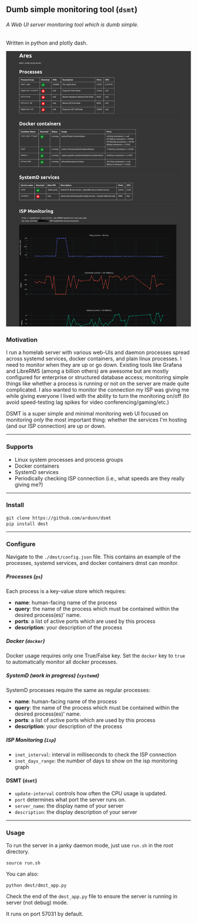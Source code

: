 ## Dumb simple monitoring tool (`dsmt`)

###### A Web UI server monitoring tool which is dumb simple.

Written in python and plotly dash.



![img](./demo.png)


### Motivation

I run a homelab server with various web-UIs and daemon processes spread across systemd services, docker containers, and plain linux processes. I need to monitor when they
are up or go down. Existing tools like Grafana and LibreRMS (among a billion others)
are awesome but are mostly configured for enterprise or structured database access; monitoring simple things like whether a process is running
or not on the server are made quite complicated. I also wanted to monitor the connection my ISP was giving me while giving everyone I lived with the ability to turn the monitoring on/off (to avoid speed-testing lag spikes for video conferencing/gaming/etc.)


DSMT is a super simple and minimal monitoring web UI focused on monitoring *only* the most important thing: whether the services I'm hosting (and our ISP connection) are up or down.

---

### Supports
- Linux system processes and process groups
- Docker containers
- SystemD services
- Periodically checking ISP connection (i.e., what speeds are they really giving me?)

---

###  Install

```
git clone https://github.com/ardunn/dsmt
pip install dmst
```

---

### Configure
Navigate to the `./dmst/config.json` file. This contains an example of
the processes, systemd services, and docker containers dmst can monitor.

##### Processes (`ps`)
Each process is a key-value store which requires:
- **name**: human-facing name of the process
- **query**: the name of the process which must be contained within the desired process(es)' name. 
- **ports**: a list of active ports which are used by this process
- **description**: your description of the process


##### Docker (`docker`)
Docker usage requires only one True/False key. Set the `docker` key to `true` to automatically monitor all docker processes.



##### SystemD (work in progress) (`systemd`)
SystemD processes require the same as regular processes:
- **name**: human-facing name of the process
- **query**: the name of the process which must be contained within the desired process(es)' name. 
- **ports**: a list of active ports which are used by this process
- **description**: your description of the process

##### ISP Monitoring (`isp`)
- `inet_interval`: interval in milliseconds to check the ISP connection
- `inet_days_range`: the number of days to show on the isp monitoring graph

#### DSMT (`dsmt`)

- `update-interval` controls how often the CPU usage is updated.
- `port` determines what port the server runs on.
- `server_name`: the display name of your server
- `description`: the display description of your server

---

### Usage

To run the server in a janky daemon mode, just use `run.sh` in the root directory.

```
source run.sh
```

You can also:

```
python dmst/dmst_app.py
```

Check the end of the `dmst_app.py` file to ensure the server is running in server (not debug) mode.

It runs on port 57031 by default.

